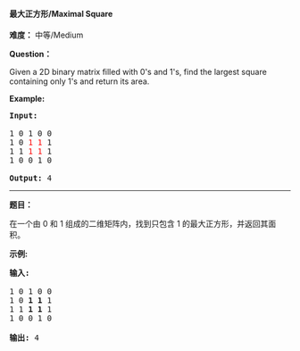 #### 最大正方形/Maximal Square
**难度：** 中等/Medium

**Question：** 

<p>Given a 2D binary matrix filled with 0&#39;s and 1&#39;s, find the largest square containing only 1&#39;s and return its area.</p>

<p><strong>Example:</strong></p>

<pre>
<strong>Input: 
</strong>
1 0 1 0 0
1 0 <font color="red">1</font> <font color="red">1</font> 1
1 1 <font color="red">1</font> <font color="red">1</font> 1
1 0 0 1 0

<strong>Output: </strong>4
</pre>

------

**题目：** 
<p>在一个由 0 和 1 组成的二维矩阵内，找到只包含 1 的最大正方形，并返回其面积。</p>

<p><strong>示例:</strong></p>

<pre><strong>输入: 
</strong>
1 0 1 0 0
1 0 <strong>1 1</strong> 1
1 1 <strong>1 1 </strong>1
1 0 0 1 0

<strong>输出: </strong>4</pre>

